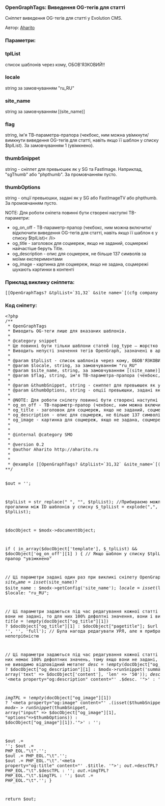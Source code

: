 <meta http-equiv="Content-Type" content="text/html; charset=utf-8">
<h3>OpenGraphTags: Виведення OG-тегів для статті </h3>
Сніппет виведення OG-тегів для статті у Evolution CMS.
<p>Автор: <i class="fa fa-github fa-lg text-primary"></i> <a href="https://github.com/Aharito/OpenGraphTags/blob/master/snippet.OpenGraphTags .php" rel="nofollow" target="_blank">Aharito</a></p>
<h3 class="sub-header">Параметри:</h3>
<h3 class="sub-header text-bold">tplList</h3>
<p>список шаблонів через кому, <span class="text-warning">ОБОВ'ЯЗКОВИЙ!!</span></p>
<h3 class="sub-header text-bold">locale</h3>
<p>string за замовчуванням "ru_RU"</p>
<h3 class="sub-header text-bold">site_name</h3>
<p>string за замовчуванням [(site_name)]</p>
<h3 class="sub-header text-bold">flag</h3>
<p>string, ім'я ТВ-параметра-прапора (чекбокс, ним можна увімкнути/вимкнути виведення OG-тегів для статті, навіть якщо її шаблон у списку $tplList). За замовчуванням 1 (увімкнено).</p>
<h3 class="sub-header text-bold">thumbSnippet</h3>
<p>string - сніппет для превьюшек як у SG та FastImage. Наприклад, "sgThumb" або "phpthumb". За промовчанням пусто.</p>
<h3 class="sub-header text-bold">thumbOptions</h3>
<p>string - опції превьюшки, задані як у SG або FastImageTV або phpthumb. За промовчанням пусто.</p>
<p><span class="text-primary">NOTE:</span> Для роботи сніпета повинні бути створені наступні ТВ-параметри:</p>
<ul>
<li><span class="text-danger">og_on_off</span> - ТВ-параметр-прапор (чекбокс, ним можна включити/відключити виведення OG-тегів для статті, навіть якщо її шаблон є у списку $tplList)< /li>
<li><span class="text-danger">og_title</span> - заголовок для соцмереж, якщо не заданий, соцмережі найчастіше беруть Title.</li>
<li><span class="text-danger">og_description</span> - опис для соцмереж, не більше 137 символів за моїми експериментами</li>
<li><span class="text-danger">og_image</span> - картинка для соцмереж, якщо не задана, соцмережі шукають картинки в контенті</li>
</ul>

<h3 class="sub-header">Приклад виклику сніппета:</h2>
<pre class="brush: html;">
[[OpenGraphTags? &tplList=`31,32` &site_name=`[(cfg_company_brand_name)]` &thumbSnippet=`sgThumb` &thumbOptions=`840x420`]]
</pre>

<h3 class="sub-header">Код сніпету:</h2>
<pre class="brush: php;">
&lt;?php
/**
 * OpenGraphTags
 * Виводить OG-теги лише для вказаних шаблонів.
 *
 * @category snippet
 * Це повинні бути тільки шаблони статей (og_type – жорстко прописаний як article)!!!
 * Виводить непусті значення тегів OpenGraph, зазначені в адмінці для посту
 *
 * @param $tplList - список шаблонів через кому, ОБОВ'ЯЗКОВИЙ!!
 * @param $locale, string, за замовчуванням "ru_RU"
 * @param $site_name, string, за замовчуванням [(site_name)]
 * @param $flag, string, ім'я ТВ-параметра-прапора (чекбокс, ним можна включити/вимкнути виведення OG-тегів для статті, навіть якщо її шаблон у списку $tplList). За замовчуванням 1 (увімк.).
 *
 * @param &thumbSnippet, string - сниппет для превьюшек як у SG та FastImage. Наприклад, "sgThumb" або "phpthumb". За промовчанням порожньо.
 * @param &thumbOptions, string - опції превьюшки, задані як у SG або FastImageTV або phpthumb. За промовчанням порожньо.
 *
 * @NOTE: Для роботи сніпету повинні бути створені наступні ТВ-параметри:
 * og_on_off - ТВ-параметр-прапор (чекбокс, ним можна включити/вимкнути висновок OG-тегів для статті, навіть якщо її шаблон є у списку $tplList)
 * og_title - заголовок для соцмереж, якщо не заданий, соцмережі найчастіше беруть Title.
 * og_description - опис для соцмереж, не більше 137 символів за моїми експериментами
 * og_image - картинка для соцмереж, якщо не задана, соцмережі шукають картинки в контенті
 *
 *
 * @internal @category SMO
 *
 * @version 0.2
 * @author Aharito http://aharito.ru
 *
 *
 * @example [[OpenGraphTags? &tplList=`31,32` &site_name=`[(cfg_company_brand_name)]` &thumbSnippet=`sgThumb` &thumbOptions=`840x420`]]
**/

$out = '';

$tplList = str_replace(" ", "", $tplList); //Прибираємо можливі зайві прогалини між ID шаблонів у списку
$_tplList = explode(",", $tplList);

$docObject = $modx->documentObject;

if ( in_array($docObject['template'], $_tplList) && $docObject['og_on_off'][1] ) { // Якщо шаблон у списку $tplList, і якщо прапор "увімкнено"

// Ці параметри задані один раз при викликі сніпету OpenGraphTags
$site_name = isset($site_name)? $site_name : $modx->getConfig('site_name');
$locale = isset($locale)? $locale: "ru_RU";

// Ці параметри задаються під час редагування кожної статті
// Якщо вони не задані, то для них 100% дефолтні значення, вони і виводяться
$title = !empty($docObject["og_title"][1]) ? $docObject["og_title"][1] : $docObject["pagetitle"];
$url = $modx->makeUrl($docObject["id"], '', '', 'full'); // Була нагода редагувати УРЛ, але я прибрав за непотрібністю

// Ці параметри задаються під час редагування кожної статті
// Для них немає 100% дефолтних значень, тому якщо вони не задані, то взагалі не виводимо відповідний метатег
$desc = !empty($docObject["og_description"][1]) ? $docObject["og_description"][1] : $modx->runSnippet('summary', array('text' => $docObject['content'], 'len' => '50'));
$descTPL = !empty($desc)? '&lt;meta property="og:description" content="' .$desc. '"&gt;' : '';

$imgTPL = !empty($docObject["og_image"][1]) ? '&lt;meta property="og:image" content="' .(isset($thumbSnippet) ? $modx->runSnippet($thumbSnippet, array("input" => $docObject["og_image"][1], "options"=>$thumbOptions)) : $docObject["og_image"][1]).'"&gt;' : '';

$out .= '<meta property="og:site_name" content="' . $site_name . '">';
$out .= PHP_EOL."\t".'<meta property="og:locale" content="' . $locale . '">';
$out .= PHP_EOL."\t".'<meta property="og:type" content="article">';
$out .= PHP_EOL."\t".'<meta property="og:title" content="' .$title. '">';
$out .=$descTPL? PHP_EOL."\t".$descTPL : '';
$out .=$imgTPL? PHP_EOL."\t".$imgTPL : '';
$out .= PHP_EOL."\t".'<meta property="og:url" content="' . $url . '">';
}

return $out;
</pre>
